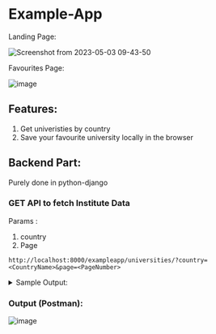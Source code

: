 # Example-App

Landing Page:

![Screenshot from 2023-05-03 09-43-50](https://user-images.githubusercontent.com/56694152/235831949-fd059ecf-39db-4cc9-982a-7b042d3301c8.png)

Favourites Page:

![image](https://user-images.githubusercontent.com/56694152/235831909-c2eba50a-0733-443b-b327-1e426debbf75.png)

## Features:
1. Get univeristies by country
2. Save your favourite university locally in the browser

## Backend Part:

Purely done in python-django


### GET API to fetch Institute Data
Params : 
1. country
2. Page


```
http://localhost:8000/exampleapp/universities/?country=<CountryName>&page=<PageNumber>
```

<details>
 <summary>Sample Output:</summary>

 ```
 {
    "count": 814,
    "next": "http://localhost:8000/exampleapp/universities/?country=India&page=22",
    "previous": "http://localhost:8000/exampleapp/universities/?country=India&page=20",
    "results": [
        {
            "alpha_two_code": "IN",
            "name": "Kurukshetra University",
            "web_pages": [
                "http://www.kukinfo.com/"
            ],
            "domains": [
                "kukinfo.com"
            ],
            "state-province": null,
            "country": "India"
        },
        {
            "alpha_two_code": "IN",
            "name": "Kumaraguru College of Technology",
            "web_pages": [
                "http://www.kct.ac.in/"
            ],
            "domains": [
                "kct.ac.in"
            ],
            "state-province": null,
            "country": "India"
        },
        {
            "alpha_two_code": "IN",
            "name": "Kumaun University",
            "web_pages": [
                "http://www.kumaununiversity.org/"
            ],
            "domains": [
                "kumaununiversity.org"
            ],
            "state-province": null,
            "country": "India"
        },
        {
            "alpha_two_code": "IN",
            "name": "Kuvempu University",
            "web_pages": [
                "http://www.kuvempu.ac.in/"
            ],
            "domains": [
                "kuvempu.ac.in"
            ],
            "state-province": null,
            "country": "India"
        },
        {
            "alpha_two_code": "IN",
            "name": "Kakatiya University",
            "web_pages": [
                "http://www.kuwarangal.com/"
            ],
            "domains": [
                "kuwarangal.com"
            ],
            "state-province": null,
            "country": "India"
        },
        {
            "alpha_two_code": "IN",
            "name": "L.D.College of Engineering",
            "web_pages": [
                "http://www.ldceahd.org/"
            ],
            "domains": [
                "ldceahd.org"
            ],
            "state-province": null,
            "country": "India"
        },
        {
            "alpha_two_code": "IN",
            "name": "Lakshmibai National Institute of Physical Education",
            "web_pages": [
                "http://www.lnipe.edu/"
            ],
            "domains": [
                "lnipe.edu"
            ],
            "state-province": null,
            "country": "India"
        },
        {
            "alpha_two_code": "IN",
            "name": "Lalit Narayan Mithila University",
            "web_pages": [
                "http://lnmu.bih.nic.in/"
            ],
            "domains": [
                "lnmu.bih.nic.in"
            ],
            "state-province": null,
            "country": "India"
        },
        {
            "alpha_two_code": "IN",
            "name": "University of Lucknow",
            "web_pages": [
                "http://www.lucknowuniv.org/"
            ],
            "domains": [
                "lucknowuniv.org"
            ],
            "state-province": null,
            "country": "India"
        },
        {
            "alpha_two_code": "IN",
            "name": "Mar Athanasios College for Advanced Studies",
            "web_pages": [
                "http://www.macfast.org/"
            ],
            "domains": [
                "macfast.org"
            ],
            "state-province": null,
            "country": "India"
        }
    ]
}
```
</details>

### Output (Postman):
![image](https://user-images.githubusercontent.com/56694152/235831427-9fd3b3d7-26b0-4efa-9e44-2bc170892e59.png)
